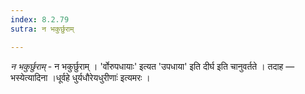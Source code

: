 ```yaml
---
index: 8.2.79
sutra: न भकुर्छुराम्

---
```

_न भकुर्छुराम्_ - न भकुर्छुराम् । 'र्वोरुपधायाः' इत्यत 'उपधाया' इति दीर्घ इति चानुवर्तते । तदाह — भस्येत्यादिना ।धूर्वहे धुर्यधौरेयधुरीणाः॑ इत्यमरः । 